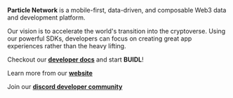**Particle Network** is a mobile-first, data-driven, and composable Web3 data and development platform.

Our vision is to accelerate the world's transition into the cryptoverse. Using our powerful SDKs, developers can focus on creating great app experiences rather than the heavy lifting.

Checkout our [**developer docs**](https://docs.particle.network) and start **BUIDL**!

Learn more from our [**website**](https://particle.network)

Join our [**discord developer community**](https://discord.com/invite/qwysge6cgF)
